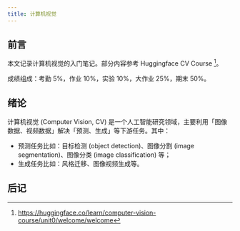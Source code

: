 ```yaml
---
title: 计算机视觉
---
```


## 前言

本文记录计算机视觉的入门笔记。部分内容参考 Huggingface CV Course [^ huggingface cv course]。

[^ huggingface cv course]: <https://huggingface.co/learn/computer-vision-course/unit0/welcome/welcome>

成绩组成：考勤 5%，作业 10%，实验 10%，大作业 25%，期末 50%。

## 绪论

计算机视觉 (Computer Vision, CV) 是一个人工智能研究领域，主要利用「图像数据、视频数据」解决「预测、生成」等下游任务。其中：

- 预测任务比如：目标检测 (object detection)、图像分割 (image segmentation)、图像分类 (image classification) 等；
- 生成任务比如：风格迁移、图像视频生成等。

## 后记

